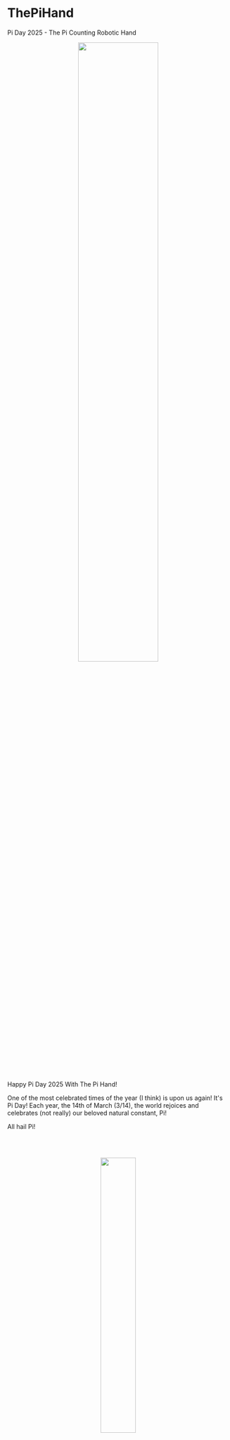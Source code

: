# ThePiHand
Pi Day 2025 - The Pi Counting Robotic Hand

<p align="center"><img src="https://github.com/user-attachments/assets/31a66864-1ab4-4c39-a0a9-7a3d109c3e82" width=60%></p>

Happy Pi Day 2025 With The Pi Hand!

One of the most celebrated times of the year (I think) is upon us again! It's Pi Day! Each year, the 14th of March (3/14), the world rejoices and celebrates (not really) our beloved natural constant, Pi!

All hail Pi!

<br/><br/>

<p align="center"><img src="https://github.com/user-attachments/assets/f6277844-226d-425b-a49a-47d08fe98664" width=40%></p>
https://commons.wikimedia.org/wiki/File:Pi-unrolled-720.gif

More info about Pi here: https://pt.wikipedia.org/wiki/Pi

In previous years I did that:

Github 2022: https://github.com/Montecri/ArduinoPiMachine

LinkedIn 2023: https://www.linkedin.com/pulse/pi-on-pi-happy-pi-day-2023-2nd-generation-machine-cristiano-monteiro/
Github 2023: https://github.com/Montecri/PiOnPi

LinkedIn 2024: https://www.linkedin.com/pulse/pi-py-pi-calculating-pi-python-raspberry-cylon-pepers-monteiro-jtbvc/
Github 2024: https://github.com/Montecri/Pi-Py-Pi

<p align="center"><img src="https://github.com/user-attachments/assets/2772964f-4389-4556-b1fd-79eddae2b9b2" width=40%></p>
Robert Couse-Baker from Sacramento, California, CC BY 2.0 
 
To celebrate this 2025 Pi Day I decided to create a new "display" to show the digits of Pi one by one. A (sort of) robotic hand, built using SolidWorks, 3D printed, Servo motors powered, which will open and close its "fingers" to display each Pi digit. Digits 0 to 5 range from all fingers closed to all open; the hand will fully close to indicate a new digit from 0 to 5 will be displayed, them display only the fingers associated with it; digits from 6 to 9 are displayed as two consecutive digits, for example, 5 + 3 for digit 8, so the hand will show five then quickly show 3, and, you know, you do the math and reach 8, you get the idea...

<p align="center"><img src="https://github.com/user-attachments/assets/131326a0-ab72-4c4f-8f03-9fa65f9f4754" width=40%></p>


The show is driven by our trusted Arduino Nano, mounted over a special "Servo Shield", which provides convenient connections and power for the SG90/MG90 line of servo motors. Here I'm using MG90 due to the all metal construction. Ruggedized Pi!

That was a good exercise in controlling multiple motors simultaneously. 

<p align="center"><img src="https://github.com/user-attachments/assets/c8404a05-828d-410f-b4aa-0808bfe1054d" width=40%></p>


An external power brick was needed, since the Arduino is unable to provide enough power for a smooth operation for all of them. Also, had to employ some tricks to avoid vibration while the motor is trying to hold a finger up. It's all in the source code, which I repurposed from a previous Pi Day.

I call it: The Pi Hand!

<p align="center"><img src="https://github.com/user-attachments/assets/fd41eea7-1606-4152-9173-3caea0d3f591" width=40%></p>

<p align="center"><img src="https://github.com/user-attachments/assets/f8f6cfc0-a3a7-4e05-8d32-299f59e298bf" width=40%></p>


Here is a video of this creation for your enjoyment:

<p align="center"><a href="http://www.youtube.com/watch?feature=player_embedded&v=zKS8LcoMIho" target="_blank">
 <img src="http://img.youtube.com/vi/zKS8LcoMIho/mqdefault.jpg" alt="Watch the video" width="320" border="10" />

All source material to create your own Pi Hand can be found here:

https://github.com/Montecri/ThePiHand

It's crude, but, hey, it works!

- Cristiano


